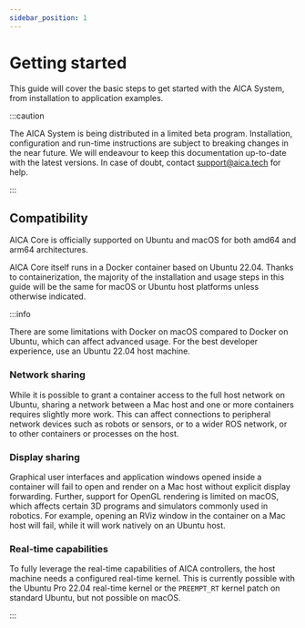 ```yaml
---
sidebar_position: 1
---
```


# Getting started

This guide will cover the basic steps to get started with the AICA System, from installation to application examples.

:::caution

The AICA System is being distributed in a limited beta program. Installation, configuration and run-time instructions
are subject to breaking changes in the near future. We will endeavour to keep this documentation up-to-date with the
latest versions. In case of doubt, contact support@aica.tech for help.

:::

<!-- TODO: write more guides for demo applications:
- Using an interactive marker with RViz
- Using a hardware + controller with a mock interface
- Using the generic interface with a simulator
- Using a real robot
-->

## Compatibility

AICA Core is officially supported on Ubuntu and macOS for both amd64 and arm64 architectures.

AICA Core itself runs in a Docker container based on Ubuntu 22.04. Thanks to containerization, the majority of the
installation and usage steps in this guide will be the same for macOS or Ubuntu host platforms unless otherwise
indicated.

:::info

There are some limitations with Docker on macOS compared to Docker on Ubuntu, which can affect advanced usage.
For the best developer experience, use an Ubuntu 22.04 host machine.

### Network sharing

While it is possible to grant a container access to the full host network on Ubuntu, sharing a network between a Mac
host and one or more containers requires slightly more work. This can affect connections to peripheral network devices
such as robots or sensors, or to a wider ROS network, or to other containers or processes on the host.

### Display sharing

Graphical user interfaces and application windows opened inside a container will fail to open and render on a Mac host
without explicit display forwarding. Further, support for OpenGL rendering is limited on macOS, which affects certain
3D programs and simulators commonly used in robotics. For example, opening an RViz window in the container on a Mac host
will fail, while it will work natively on an Ubuntu host.

### Real-time capabilities

To fully leverage the real-time capabilities of AICA controllers, the host machine needs a configured real-time kernel.
This is currently possible with the Ubuntu Pro 22.04 real-time kernel or the `PREEMPT_RT` kernel patch on standard
Ubuntu, but not possible on macOS.

:::